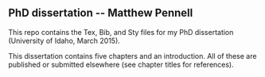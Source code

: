 ## PhD dissertation -- Matthew Pennell

This repo contains the Tex, Bib, and Sty files for my PhD dissertation (University of Idaho, March 2015).

This dissertation contains five chapters and an introduction. All of these are published or submitted elsewhere (see chapter titles for references).





